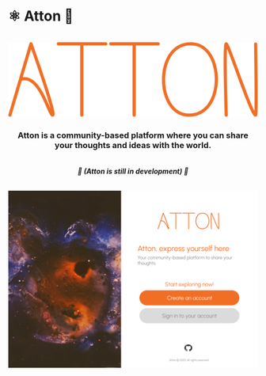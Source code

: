# ⚛ Atton 🚀

<br>

<div align="center">
  <img alt="Atton's logo" src="./public/logo.svg">
  
  <br>
  
  ### Atton is a community-based platform where you can share your thoughts and ideas with the world.
</div>

<br>

<div align="center"><b><i>🚧 (Atton is still in development) 🚧</i></b></div>

<br>

![Atton](./img/Home.png)
